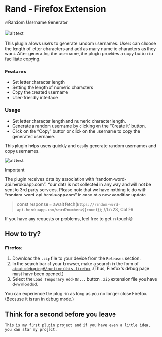 # Rand - Firefox Extension
🔥Random Username Generator <br><br>
![alt text](https://raw.githubusercontent.com/ahmts/Random-Username-Generator_Firefox-Extension/main/images/app.png)<br> <br>
This plugin allows users to generate random usernames. Users can choose the length of letter characters and add as many numeric characters as they want. After generating the username, the plugin provides a copy button to facilitate copying.
### Features

- Set letter character length
- Setting the length of numeric characters
- Copy the created username
- User-friendly interface

### Usage

- Set letter character length and numeric character length.
- Generate a random username by clicking on the “Create it” button.
- Click on the “Copy” button or click on the username to copy the generated username.

This plugin helps users quickly and easily generate random usernames and copy usernames.

![alt text](https://addons.mozilla.org/user-media/previews/thumbs/300/300234.jpg)

> [!IMPORTANT]
> The plugin receives data by association with “random-word-api.herokuapp.com”.
> Your data is not collected in any way and will not be sent to 3rd party services.
> Please note that we have nothing to do with “random-word-api.herokuapp.com” in case of a new condition update.

>const response = await fetch(`https://random-word-api.herokuapp.com/word?number=${count}`); //Ln 23, Col 96




If you have any requests or problems, feel free to get in touch😊

## How to try?

### Firefox

1. Download the `.zip` file to your device from the `Releases` section.
2. In the search bar of your browser, make a search in the form of [`about:debuging#/runtime/this-firefox`](about:debugging#/runtime/this-firefox) .(Thus, Firefox's debug page must have been opened.)
3. Select the `Load Temporary Add-On...` button `.zip` extension file you have downloaded.

You can experience the plug -in as long as you no longer close Firefox.
(Because it is run in debug mode.)

## Think for a second before you leave
`This is my first plugin project and if you have even a little idea, you can star my project.`
